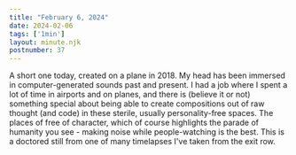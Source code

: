 ```yaml
---
title: "February 6, 2024"
date: 2024-02-06
tags: ['1min']
layout: minute.njk
postnumber: 37
---
```



A short one today, created on a plane in 2018. My head has been immersed in computer-generated sounds past and present. I had a job where I spent a lot of time in airports and on planes, and there is (believe it or not) something special about being able to create compositions out of raw thought (and code) in these sterile, usually personality-free spaces. The places of free of character, which of course highlights the parade of humanity you see - making noise while people-watching is the best. This is a doctored still from one of many timelapses I've taken from the exit row.




